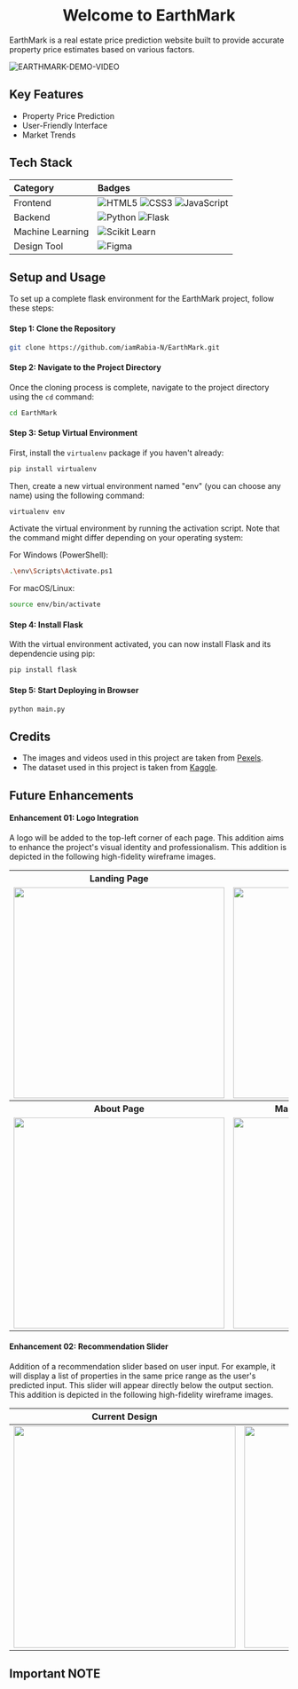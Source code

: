 <h1 align="center">Welcome to EarthMark</h1>

<p align="left">EarthMark is a real estate price prediction website built to provide accurate property price estimates based on various factors. </p>

![EARTHMARK-DEMO-VIDEO](https://github.com/iamRabia-N/EarthMark/assets/115794049/e97a4a60-b0cc-4c02-8af4-0e2f8fc61c56)


## Key Features
- Property Price Prediction
- User-Friendly Interface
- Market Trends

  
## Tech Stack

| **Category**      | **Badges**                                                                                                                                                                   |
|:------------------|:----------------------------------------------------------------------------------------------------------------------------------------------------------------------------|
| Frontend          | ![HTML5](https://img.shields.io/badge/-HTML5-E34F26?style=for-the-badge&logo=html5&logoColor=white) ![CSS3](https://img.shields.io/badge/-CSS3-1572B6?style=for-the-badge&logo=css3&logoColor=white) ![JavaScript](https://img.shields.io/badge/-JavaScript-F7DF1E?style=for-the-badge&logo=javascript&logoColor=black) |
| Backend           | ![Python](https://img.shields.io/badge/-Python-3776AB?style=for-the-badge&logo=python&logoColor=white) ![Flask](https://img.shields.io/badge/-Flask-000000?style=for-the-badge&logo=flask&logoColor=white)                                    |
| Machine Learning | ![Scikit Learn](https://img.shields.io/badge/-Scikit%20Learn-F7931E?style=for-the-badge&logo=scikit-learn&logoColor=white)                                                                                                                |
| Design Tool      | ![Figma](https://img.shields.io/badge/-Figma-F24E1E?style=for-the-badge&logo=figma&logoColor=white)                                                                                                                |


## Setup and Usage

To set up a complete flask environment for the EarthMark project, follow these steps:

#### Step 1: Clone the Repository

```bash
git clone https://github.com/iamRabia-N/EarthMark.git
```

#### Step 2: Navigate to the Project Directory

Once the cloning process is complete, navigate to the project directory using the `cd` command:

```bash
cd EarthMark
```

#### Step 3: Setup Virtual Environment

First, install the `virtualenv` package if you haven't already:

```bash
pip install virtualenv
```

Then, create a new virtual environment named "env" (you can choose any name) using the following command:

```bash
virtualenv env
```

Activate the virtual environment by running the activation script. Note that the command might differ depending on your operating system:

For Windows (PowerShell):

```bash
.\env\Scripts\Activate.ps1
```

For macOS/Linux:

```bash
source env/bin/activate
```

#### Step 4: Install Flask

With the virtual environment activated, you can now install Flask and its dependencie using pip:

```bash
pip install flask
```


#### Step 5: Start Deploying in Browser


```bash
python main.py
```

## Credits
- The images and videos used in this project are taken from [Pexels](https://www.pexels.com/). 
- The dataset used in this project is taken from [Kaggle](https://www.kaggle.com/datasets/howisusmanali/house-prices-2023-dataset).

## Future Enhancements

#### Enhancement 01: Logo Integration
A logo will be added to the top-left corner of each page. This addition aims to enhance the project's visual identity and professionalism. This addition is depicted in the following high-fidelity wireframe images.

<table style="width:100%">
  <tr>
    <th style="text-align:center">Landing Page</th>
    <th style="text-align:center">Price Prediction Page</th>
  </tr>
  <tr>
    <td style="text-align:center"><img src="https://github.com/iamRabia-N/EarthMark/assets/115794049/c6709cdd-10e8-44e5-a2ff-8ff693da863f" width="380"></td>
    <td style="text-align:center"><img src="https://github.com/iamRabia-N/EarthMark/assets/115794049/410e4e1b-741a-429b-8c70-5a9190e0269e" width="380"></td>
  </tr>
  <tr>
    <th style="text-align:center">About Page</th>
    <th style="text-align:center">Market Trends & Latest News</th>
  </tr>
  <tr>
    <td style="text-align:center"><img src="https://github.com/iamRabia-N/EarthMark/assets/115794049/73024486-0325-42be-8549-1199fe2da89b" width="380"></td>
    <td style="text-align:center"><img src="https://github.com/iamRabia-N/EarthMark/assets/115794049/de7812d3-4011-4b57-a056-53b72f7206e1" width="380"></td>
  </tr>
</table>



#### Enhancement 02: Recommendation Slider 
Addition of a recommendation slider based on user input. For example, it will display a list of properties in the same price range as the user's predicted input. This slider will appear directly below the output section. This addition is depicted in the following high-fidelity wireframe images.

| Current Design | Future Enhancement Work |
|--------------------------|--------------------------|
| <img src="https://github.com/iamRabia-N/EarthMark/assets/115794049/f013fbb3-c0f2-48b2-8201-9061c9136177" width="400"> | <img src="https://github.com/iamRabia-N/EarthMark/assets/115794049/3fa7dad5-a912-46c4-9de6-05bd702c241a" width="400"> |



## Important NOTE
